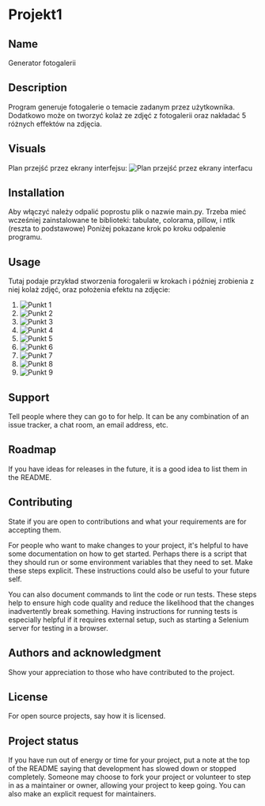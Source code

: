 # Projekt1

## Name
Generator fotogalerii

## Description
Program generuje fotogalerie o temacie zadanym przez użytkownika. Dodatkowo może on tworzyć kolaż ze zdjęć z fotogalerii oraz nakładać 5 różnych effektów na zdjęcia.

## Visuals
Plan przejść przez ekrany interfejsu:
    ![Plan przejść przez ekrany interfacu](Plan_Projektu.jpg "Plan_Projektu")

## Installation
Aby włączyć należy odpalić poprostu plik o nazwie main.py. Trzeba mieć wcześniej zainstalowane te biblioteki: tabulate, colorama, pillow, i ntlk (reszta to podstawowe) Poniżej pokazane krok po kroku odpalenie programu.

## Usage
Tutaj podaje przykład stworzenia forogalerii w krokach i później zrobienia z niej kolaż zdjęć, oraz położenia efektu na zdjęcie:

1. ![Punkt 1](proj1.jpg "Wybranie generowania galerii")
2. ![Punkt 2](proj2.jpg "Wybranie galerii ścieżki docelowej ")
3. ![Punkt 3](proj3.jpg "Wybranie tematu galerii")
4. ![Punkt 4](proj4.jpg "Jedno z wygenerowanch zdjęć")
5. ![Punkt 5](proj5.jpg "Wybranie zrobienia kolażu oraz wybór zdjęć")
6. ![Punkt 6](proj6.jpg "Wygenerowany kolaż")
7. ![Punkt 7](proj7.jpg "Wybranie nadania efektu")
8. ![Punkt 8](proj8.jpg "Wybranie zdjęcia oraz efektu")
9. ![Punkt 9](proj9.jpg "Wygenerowany efekt")

## Support
Tell people where they can go to for help. It can be any combination of an issue tracker, a chat room, an email address, etc.

## Roadmap
If you have ideas for releases in the future, it is a good idea to list them in the README.

## Contributing
State if you are open to contributions and what your requirements are for accepting them.

For people who want to make changes to your project, it's helpful to have some documentation on how to get started. Perhaps there is a script that they should run or some environment variables that they need to set. Make these steps explicit. These instructions could also be useful to your future self.

You can also document commands to lint the code or run tests. These steps help to ensure high code quality and reduce the likelihood that the changes inadvertently break something. Having instructions for running tests is especially helpful if it requires external setup, such as starting a Selenium server for testing in a browser.

## Authors and acknowledgment
Show your appreciation to those who have contributed to the project.

## License
For open source projects, say how it is licensed.

## Project status
If you have run out of energy or time for your project, put a note at the top of the README saying that development has slowed down or stopped completely. Someone may choose to fork your project or volunteer to step in as a maintainer or owner, allowing your project to keep going. You can also make an explicit request for maintainers.
